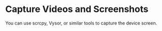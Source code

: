 # Capture Videos and Screenshots

You can use scrcpy, Vysor, or similar tools to capture the device screen.
